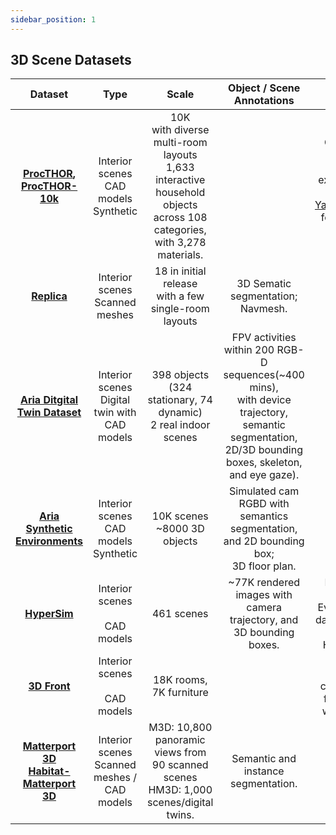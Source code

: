 ```yaml
---
sidebar_position: 1
---
```


## 3D Scene Datasets

|                                                              Dataset                                                               |                       Type                        |                                                             Scale                                                              |                                                             Object / Scene<br />Annotations                                                              |                                                                                        Note                                                                                        |
|:----------------------------------------------------------------------------------------------------------------------------------:|:-------------------------------------------------:|:------------------------------------------------------------------------------------------------------------------------------:|:--------------------------------------------------------------------------------------------------------------------------------------------------------:|:----------------------------------------------------------------------------------------------------------------------------------------------------------------------------------:|
|            **[ProcTHOR](https://github.com/allenai/procthor), [ProcTHOR-10k](https://github.com/allenai/procthor-10k)**            |  Interior scenes<br />CAD models<br />Synthetic   | 10K<br />with diverse multi-room layouts<br />1,633 interactive household objects across 108 categories, with 3,278 materials. |                                                                                                                                                          |          Compatible with AI2-THOR.<br />Meshes can be extracted via Unity with [YandanYang/ai2thor](https://github.com/YandanYang/ai2thor) for usage in other simulators.          |
|                                 **[Replica](https://github.com/facebookresearch/Replica-Dataset)**                                 |        Interior scenes<br />Scanned meshes        |                                   18 in initial release<br />with a few single-room layouts                                    |                                                          3D Sematic segmentation;<br />Navmesh.                                                          |                                                                                                                                                                                    |
|                              [**Aria Ditgital Twin Dataset**](https://www.projectaria.com/datasets/adt/)                              | Interior scenes<br />Digital twin with CAD models |                               398 objects (324 stationary, 74 dynamic)<br />2 real indoor scenes                               | FPV activities within 200 RGB-D sequences(~400 mins),<br />with device trajectory, semantic segmentation, 2D/3D bounding boxes, skeleton, and eye gaze). |                                                                                                                                                                                    |
|                            **[Aria Synthetic Environments](https://www.projectaria.com/datasets/ase/)**                            |  Interior scenes<br />CAD models<br />Synthetic   |                                                10K scenes<br />~8000 3D objects                                                |                                 Simulated cam RGBD with semantics segmentation, and 2D bounding box;<br />3D floor plan.                                 |                                                                                                                                                                                    |
|                                        **[HyperSim](https://github.com/apple/ml-hypersim)**                                        |       Interior scenes<br /><br />CAD models       |                                                           461 scenes                                                           |                                         ~77K rendered images with<br />camera trajectory, and 3D bounding boxes.                                         | Built upon some bundles of Evermotion interior data, available [here](https://www.turbosquid.com/Search/3D-Models?include_artist=evermotion).<br />Comes with the Hypersim Toolkit |
|                       **[3D Front](https://tianchi.aliyun.com/specials/promotion/alibaba-3d-scene-dataset)**                       |       Interior scenes<br /><br />CAD models       |                                                    18K rooms, 7K furniture                                                    |                                                                                                                                                          |                                                  Comes with a rendering tool called "Trescope" for 2D rendering with annotations.                                                  |
| **[Matterport 3D](https://niessner.github.io/Matterport/)**<br />**[Habitat-Matterport 3D](https://aihabitat.org/datasets/hm3d/)** | Interior scenes<br />Scanned meshes / CAD models  |                   M3D: 10,800 panoramic views from 90 scanned scenes<br />HM3D: 1,000 scenes/digital twins.                    |                                                           Semantic and instance segmentation.                                                            |                                                                                                                                                                                    |
